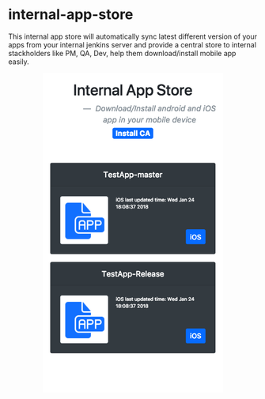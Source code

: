 # internal-app-store
This internal app store will automatically sync latest different version of your apps from your internal jenkins server and provide a central store to internal stackholders like PM, QA, Dev, help them download/install mobile app easily.


<div align=center><img src="https://github.com/luisxiaomai/Images/blob/master/Internal-App-Store/App_Store.png"/></div>


